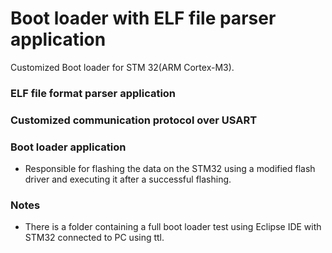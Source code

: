 # Boot loader with ELF file parser application
 Customized Boot loader for STM 32(ARM Cortex-M3).

### ELF file format parser application 

### Customized communication protocol over USART 

### Boot loader application
-  Responsible for flashing the data on the STM32 using a modified flash driver and executing it after a successful flashing.

### Notes
- There is a folder containing a full boot loader test using Eclipse IDE with STM32 connected to PC using ttl.

